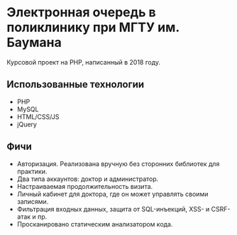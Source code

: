 # Электронная очередь в поликлинику при МГТУ им. Баумана

Курсовой проект на PHP, написанный в 2018 году. 

## Использованные технологии
* PHP
* MySQL
* HTML/CSS/JS
* jQuery

## Фичи
* Авторизация. Реализована вручную без сторонних библиотек для практики.
* Два типа аккаунтов: доктор и администратор.
* Настраиваемая продолжительность визита.
* Личный кабинет для доктора, где он может управлять своими записями.
* Фильтрация входных данных, защита от SQL-инъекций, XSS- и CSRF-атак и пр.
* Просканировано статическим анализатором кода.
